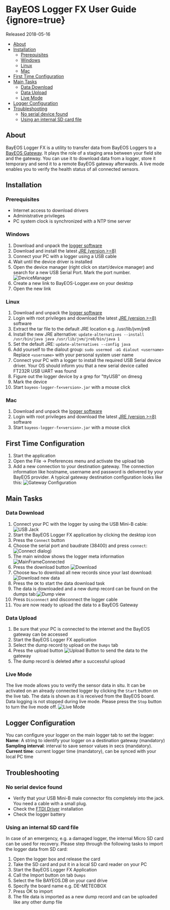 # BayEOS Logger FX User Guide {ignore=true} 
Released 2018-05-16

<!-- @import "[TOC]" {cmd="toc" depthFrom=1 depthTo=6 orderedList=false} -->

<!-- code_chunk_output -->

* [About](#about)
* [Installation](#installation)
	* [Prerequisites](#prerequisites)
	* [Windows](#windows)
	* [Linux](#linux)
	* [Mac](#mac)
* [First Time Configuration](#first-time-configuration)
* [Main Tasks](#main-tasks)
	* [Data Download](#data-download)
	* [Data Upload](#data-upload)
	* [Live Mode](#live-mode)
* [Logger Configuration](#logger-configuration)
* [Troubleshooting](#troubleshooting)
	* [No serial device found](#no-serial-device-found)
	* [Using an internal SD card file](#using-an-internal-sd-card-file)

<!-- /code_chunk_output -->


## About 
BayEOS Logger FX is a utility to transfer data from BayEOS Loggers to a [BayEOS Gateway](http://https://github.com/BayCEER/bayeos-gateway). It plays the role of a staging area between your field site and the gateway. You can use it to download data from a logger, store it temporary and send it to a remote BayEOS gateway afterwards. A live mode enables you to verify the health status of all connected sensors.

## Installation

### Prerequisites 
- Internet access to download drivers
- Administrative privileges
- PC system clock is synchronized with a NTP time server

### Windows
1. Download and unpack the [logger software](http://www.bayceer.uni-bayreuth.de/edv/)
1. Download and install the latest [JRE (version >=8)](http://www.java.com/)
1. Connect your PC with a logger using a USB cable
1. Wait until the device driver is installed
1. Open the device manager (right click on start/device manager) and search for a new USB Serial Port. Mark the port number.  ![DeviceManager](DeviceManager.png)
1. Create a new link to BayEOS-Logger.exe on your desktop
1. Open the new link 

### Linux
1. Download and unpack the [logger software](http://www.bayceer.uni-bayreuth.de/edv/)
1. Login with root privileges and download the latest [JRE (version >=8)](http://www.java.com/) software
1. Extract the tar file to the default JRE location e.g. /usr/lib/jvm/jre8
1. Install the new JRE alternative: 
``update-alternatives --install /usr/bin/java java /usr/lib/jvm/jre8/bin/java 1``
1. Set the default JRE:
``update-alternatives --config java``
1. Add yourself to the dialout group:
``sudo usermod -aG dialout <username>``
Replace ``<username>`` with your personal system user name
1. Connect your PC with a logger to install the required USB Serial device driver. Your OS should inform you that a new serial device called FT232R USB UART was found
1. Figure out the logger device by a grep for "ttyUSB" on dmesg
1. Mark the device 
1. Start ``bayeos-logger-fx<version>.jar`` with a mouse click 

### Mac
1. Download and unpack the [logger software](http://www.bayceer.uni-bayreuth.de/edv/)
1. Login with root privileges and download the latest [JRE (version >=8)](http://www.java.com/) software
1. Start ``bayeos-logger-fx<version>.jar`` with a mouse click 

## First Time Configuration
1. Start the application 
1. Open the File → Preferences menu and activate the upload tab
2. Add a new connection to your destination gateway. The connection information like hostname, username and password is delivered by your BayEOS provider. A typical gateway destination configuration looks like this:
![Gateway Configuration](GatewayConfig.png)


## Main Tasks

### Data Download
1. Connect your PC with the logger by using the USB Mini-B cable:
![USB Jack](USBJack.png)
1. Start the BayEOS Logger FX application by clicking the desktop icon
1. Press the `Connect` button
1. Choose the serial port and baudrate (38400) and press `connect`:
![Connect dialog](ConnectDialog.png))
1. The main window shows the logger meta information
![MainFrameConnected](MainFrameConnected.png)
1. Press the download button ![Download](DownloadButton.png) 
1. Choose `New` to download all new records since your last download:
![Download new data](DownloadNew.png)
1. Press the `OK` to start the data download task
1. The data is downloaded and a new dump record can be found on the dumps tab:![Dump view](DumpView.png)
1. Press `Disconnect` and disconnect the logger cable
1. You are now ready to upload the data to a BayEOS Gateway

### Data Upload
1. Be sure that your PC is connected to the internet and the 
BayEOS gateway can be accessed
1. Start the BayEOS Logger FX application  
1. Select the dump record to upload on the `Dumps` tab
1. Press the upload button ![Upload Button](UploadButton.png) to send the data to the gateway
1. The dump record is deleted after a successful upload 

### Live Mode 
The live mode allows you to verify the sensor data in situ. It can be activated on an already connected logger by clicking the `Start` button on the live tab. The data is shown as it is received from the BayEOS board. Data logging is not stopped during live mode. Please press the `Stop` button to turn the live mode off.
![Live Mode](LiveMode.png)

## Logger Configuration
You can configure your logger on the main logger tab to set the logger:
**Name**: A string to identify your logger on a destination gateway (mandatory)
**Sampling interval**: interval to save sensor values in secs (mandatory).
**Current time**: current logger time (mandatory), can be synced with your local PC time

## Troubleshooting

### No serial device found 
- Verify that your USB Mini-B male connector fits completely into the jack. You need a cable with a small plug.
- Check the [FTDI Driver](http://www.ftdichip.com/FTDrivers.htm) installation
- Check the logger battery

### Using an internal SD card file
In case of an emergency, e.g. a damaged logger, the internal Micro SD card can be used for recovery.
Please step through the following tasks to import the logger data from SD card:
1. Open the logger box and release the card 
2. Take the SD card and put it in a local SD card reader on your PC
3. Start the BayEOS Logger FX Application
4. Call the Import button on tab `Dumps`
5. Select the file BAYEOS.DB on your card drive
6. Specify the board name e.g. DE-METEOBOX
7. Press OK to import
8. The file data is imported as a new dump record and can be uploaded like any other dump file

